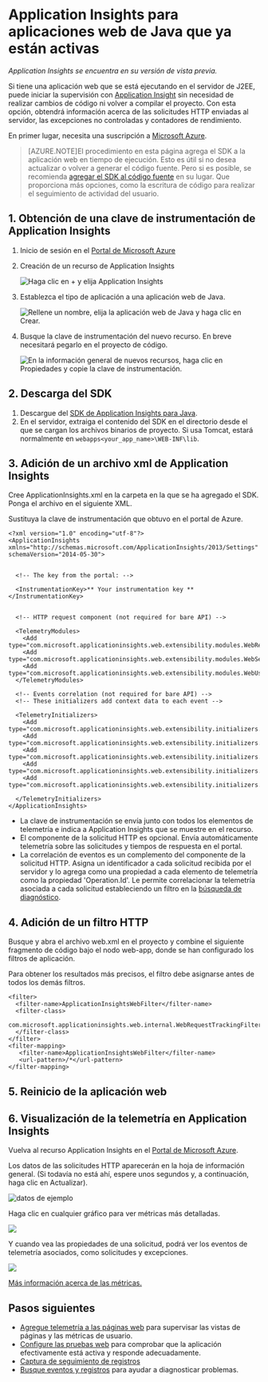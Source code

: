 <properties 
	pageTitle="Application Insights para aplicaciones web de Java que ya están activas" 
	description="Inicio de la supervisión de una aplicación web que se ya se está ejecutando en el servidor" 
	services="application-insights" 
    documentationCenter="java"
	authors="alancameronwills" 
	manager="douge"/>

<tags 
	ms.service="application-insights" 
	ms.workload="tbd" 
	ms.tgt_pltfrm="ibiza" 
	ms.devlang="na" 
	ms.topic="article" 
	ms.date="07/21/2015" 
	ms.author="awills"/>
 
# Application Insights para aplicaciones web de Java que ya están activas

*Application Insights se encuentra en su versión de vista previa.*

Si tiene una aplicación web que se está ejecutando en el servidor de J2EE, puede iniciar la supervisión con [Application Insight](app-insights-overview.md) sin necesidad de realizar cambios de código ni volver a compilar el proyecto. Con esta opción, obtendrá información acerca de las solicitudes HTTP enviadas al servidor, las excepciones no controladas y contadores de rendimiento.

En primer lugar, necesita una suscripción a [Microsoft Azure](http://azure.com).

> [AZURE.NOTE]El procedimiento en esta página agrega el SDK a la aplicación web en tiempo de ejecución. Esto es útil si no desea actualizar o volver a generar el código fuente. Pero si es posible, se recomienda [agregar el SDK al código fuente](app-insights-java-get-started.md) en su lugar. Que proporciona más opciones, como la escritura de código para realizar el seguimiento de actividad del usuario.

## 1\. Obtención de una clave de instrumentación de Application Insights

1. Inicio de sesión en el [Portal de Microsoft Azure](https://portal.azure.com)
2. Creación de un recurso de Application Insights

    ![Haga clic en + y elija Application Insights](./media/app-insights-java-get-started/01-create.png)
3. Establezca el tipo de aplicación a una aplicación web de Java.

    ![Rellene un nombre, elija la aplicación web de Java y haga clic en Crear.](./media/app-insights-java-get-started/02-create.png)
4. Busque la clave de instrumentación del nuevo recurso. En breve necesitará pegarlo en el proyecto de código.

    ![En la información general de nuevos recursos, haga clic en Propiedades y copie la clave de instrumentación.](./media/app-insights-java-get-started/03-key.png)

## 2\. Descarga del SDK

1. Descargue del [SDK de Application Insights para Java](http://dl.windowsazure.com/applicationinsights/javabin/sdk.zip). 
2. En el servidor, extraiga el contenido del SDK en el directorio desde el que se cargan los archivos binarios de proyecto. Si usa Tomcat, estará normalmente en `webapps<your_app_name>\WEB-INF\lib`.


## 3\. Adición de un archivo xml de Application Insights

Cree ApplicationInsights.xml en la carpeta en la que se ha agregado el SDK. Ponga el archivo en el siguiente XML.

Sustituya la clave de instrumentación que obtuvo en el portal de Azure.

    <?xml version="1.0" encoding="utf-8"?>
    <ApplicationInsights xmlns="http://schemas.microsoft.com/ApplicationInsights/2013/Settings" schemaVersion="2014-05-30">


      <!-- The key from the portal: -->

      <InstrumentationKey>** Your instrumentation key **</InstrumentationKey>


      <!-- HTTP request component (not required for bare API) -->

      <TelemetryModules>
        <Add type="com.microsoft.applicationinsights.web.extensibility.modules.WebRequestTrackingTelemetryModule"/>
        <Add type="com.microsoft.applicationinsights.web.extensibility.modules.WebSessionTrackingTelemetryModule"/>
        <Add type="com.microsoft.applicationinsights.web.extensibility.modules.WebUserTrackingTelemetryModule"/>
      </TelemetryModules>

      <!-- Events correlation (not required for bare API) -->
      <!-- These initializers add context data to each event -->

      <TelemetryInitializers>
        <Add   type="com.microsoft.applicationinsights.web.extensibility.initializers.WebOperationIdTelemetryInitializer"/>
        <Add type="com.microsoft.applicationinsights.web.extensibility.initializers.WebOperationNameTelemetryInitializer"/>
        <Add type="com.microsoft.applicationinsights.web.extensibility.initializers.WebSessionTelemetryInitializer"/>
        <Add type="com.microsoft.applicationinsights.web.extensibility.initializers.WebUserTelemetryInitializer"/>
        <Add type="com.microsoft.applicationinsights.web.extensibility.initializers.WebUserAgentTelemetryInitializer"/>

      </TelemetryInitializers>
    </ApplicationInsights>


* La clave de instrumentación se envía junto con todos los elementos de telemetría e indica a Application Insights que se muestre en el recurso.
* El componente de la solicitud HTTP es opcional. Envía automáticamente telemetría sobre las solicitudes y tiempos de respuesta en el portal.
* La correlación de eventos es un complemento del componente de la solicitud HTTP. Asigna un identificador a cada solicitud recibida por el servidor y lo agrega como una propiedad a cada elemento de telemetría como la propiedad 'Operation.Id'. Le permite correlacionar la telemetría asociada a cada solicitud estableciendo un filtro en la [búsqueda de diagnóstico](app-insights-diagnostic-search.md).


## 4\. Adición de un filtro HTTP

Busque y abra el archivo web.xml en el proyecto y combine el siguiente fragmento de código bajo el nodo web-app, donde se han configurado los filtros de aplicación.

Para obtener los resultados más precisos, el filtro debe asignarse antes de todos los demás filtros.

    <filter>
      <filter-name>ApplicationInsightsWebFilter</filter-name>
      <filter-class>
        com.microsoft.applicationinsights.web.internal.WebRequestTrackingFilter
      </filter-class>
    </filter>
    <filter-mapping>
       <filter-name>ApplicationInsightsWebFilter</filter-name>
       <url-pattern>/*</url-pattern>
    </filter-mapping>

## 5\. Reinicio de la aplicación web

## 6\. Visualización de la telemetría en Application Insights

Vuelva al recurso Application Insights en el [Portal de Microsoft Azure](https://portal.azure.com).

Los datos de las solicitudes HTTP aparecerán en la hoja de información general. (Si todavía no está ahí, espere unos segundos y, a continuación, haga clic en Actualizar).

![datos de ejemplo](./media/app-insights-java-get-started/5-results.png)
 

Haga clic en cualquier gráfico para ver métricas más detalladas.

![](./media/app-insights-java-get-started/6-barchart.png)

 

Y cuando vea las propiedades de una solicitud, podrá ver los eventos de telemetría asociados, como solicitudes y excepciones.
 
![](./media/app-insights-java-get-started/7-instance.png)


[Más información acerca de las métricas.](app-insights-metrics-explorer.md)



## Pasos siguientes

* [Agregue telemetría a las páginas web](app-insights-web-track-usage.md) para supervisar las vistas de páginas y las métricas de usuario.
* [Configure las pruebas web](app-insights-monitor-web-app-availability.md) para comprobar que la aplicación efectivamente está activa y responde adecuadamente.
* [Captura de seguimiento de registros](app-insights-java-trace-logs.md)
* [Busque eventos y registros](app-insights-diagnostic-search.md) para ayudar a diagnosticar problemas.


 

<!---HONumber=August15_HO6-->